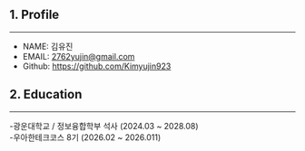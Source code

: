 ## 1. Profile
----
- NAME: 김유진
- EMAIL: 2762yujin@gmail.com
- Github: <https://github.com/Kimyujin923>

## 2. Education
----
-광운대학교 / 정보융합학부 석사 (2024.03 ~ 2028.08)  
-우아한테크코스 8기 (2026.02 ~ 2026.011)

